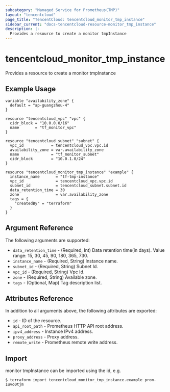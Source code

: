```yaml
---
subcategory: "Managed Service for Prometheus(TMP)"
layout: "tencentcloud"
page_title: "TencentCloud: tencentcloud_monitor_tmp_instance"
sidebar_current: "docs-tencentcloud-resource-monitor_tmp_instance"
description: |-
  Provides a resource to create a monitor tmpInstance
---
```


# tencentcloud_monitor_tmp_instance

Provides a resource to create a monitor tmpInstance

## Example Usage

```hcl
variable "availability_zone" {
  default = "ap-guangzhou-4"
}

resource "tencentcloud_vpc" "vpc" {
  cidr_block = "10.0.0.0/16"
  name       = "tf_monitor_vpc"
}

resource "tencentcloud_subnet" "subnet" {
  vpc_id            = tencentcloud_vpc.vpc.id
  availability_zone = var.availability_zone
  name              = "tf_monitor_subnet"
  cidr_block        = "10.0.1.0/24"
}

resource "tencentcloud_monitor_tmp_instance" "example" {
  instance_name       = "tf-tmp-instance"
  vpc_id              = tencentcloud_vpc.vpc.id
  subnet_id           = tencentcloud_subnet.subnet.id
  data_retention_time = 30
  zone                = var.availability_zone
  tags = {
    "createdBy" = "terraform"
  }
}
```

## Argument Reference

The following arguments are supported:

* `data_retention_time` - (Required, Int) Data retention time(in days). Value range: 15, 30, 45, 90, 180, 365, 730.
* `instance_name` - (Required, String) Instance name.
* `subnet_id` - (Required, String) Subnet Id.
* `vpc_id` - (Required, String) Vpc Id.
* `zone` - (Required, String) Available zone.
* `tags` - (Optional, Map) Tag description list.

## Attributes Reference

In addition to all arguments above, the following attributes are exported:

* `id` - ID of the resource.
* `api_root_path` - Prometheus HTTP API root address.
* `ipv4_address` - Instance IPv4 address.
* `proxy_address` - Proxy address.
* `remote_write` - Prometheus remote write address.



## Import

monitor tmpInstance can be imported using the id, e.g.
```
$ terraform import tencentcloud_monitor_tmp_instance.example prom-1uvo0tjm
```

